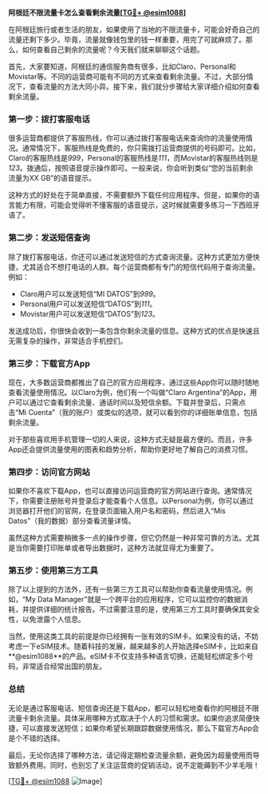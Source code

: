 **阿根廷不限流量卡怎么查看剩余流量[[TG💪+ @esim1088](https://t.me/s/esim1088)]**

在阿根廷旅行或者生活的朋友，如果使用了当地的不限流量卡，可能会好奇自己的流量还剩下多少。毕竟，流量就像钱包里的钱一样重要，用完了可就麻烦了。那么，如何查看自己剩余的流量呢？今天我们就来聊聊这个话题。

首先，大家要知道，阿根廷的通信服务商有很多，比如Claro、Personal和Movistar等。不同的运营商可能有不同的方式来查看剩余流量。不过，大部分情况下，查看流量的方法大同小异。接下来，我们就分步骤给大家详细介绍如何查看剩余流量。

### **第一步：拨打客服电话**

很多运营商都提供了客服热线，你可以通过拨打客服电话来查询你的流量使用情况。通常情况下，客服热线是免费的，你只需拨打运营商提供的号码即可。比如，Claro的客服热线是*999*，Personal的客服热线是*111*，而Movistar的客服热线则是*123*。拨通后，按照语音提示操作即可。一般来说，你会听到类似“您的当前剩余流量为XX GB”的语音提示。

这种方式的好处在于简单直接，不需要额外下载任何应用程序。但是，如果你的语言能力有限，可能会觉得听不懂客服的语音提示，这时候就需要多练习一下西班牙语了。

### **第二步：发送短信查询**

除了拨打客服电话，你还可以通过发送短信的方式查询流量。这种方式更加方便快捷，尤其适合不想打电话的人群。每个运营商都有专门的短信代码用于查询流量。例如：

- Claro用户可以发送短信“MI DATOS”到*999*。
- Personal用户可以发送短信“DATOS”到*111*。
- Movistar用户可以发送短信“DATOS”到*123*。

发送成功后，你很快会收到一条包含你剩余流量的信息。这种方式的优点是快速且无需复杂的操作，非常适合手机控们。

### **第三步：下载官方App**

现在，大多数运营商都推出了自己的官方应用程序，通过这些App你可以随时随地查看流量使用情况。以Claro为例，他们有一个叫做“Claro Argentina”的App，用户可以通过它查看剩余流量、通话时间以及短信余额。下载并登录后，只需点击“Mi Cuenta”（我的账户）或类似的选项，就可以看到你的详细账单信息，包括剩余流量。

对于那些喜欢用手机管理一切的人来说，这种方式无疑是最方便的。而且，许多App还会提供流量使用的图表和趋势分析，帮助你更好地了解自己的消费习惯。

### **第四步：访问官方网站**

如果你不喜欢下载App，也可以直接访问运营商的官方网站进行查询。通常情况下，你需要注册账号并登录后才能查看个人信息。以Personal为例，你可以通过浏览器打开他们的官网，在登录页面输入用户名和密码，然后进入“Mis Datos”（我的数据）部分查看流量详情。

虽然这种方式需要稍微多一点的操作步骤，但它仍然是一种非常可靠的方法。尤其是当你需要打印账单或者导出数据时，这种方法就显得尤为重要了。

### **第五步：使用第三方工具**

除了以上提到的方法外，还有一些第三方工具可以帮助你查看流量使用情况。例如，“My Data Manager”就是一个跨平台的应用程序，它可以监控你的数据消耗，并提供详细的统计报告。不过需要注意的是，使用第三方工具时要确保其安全性，以免泄露个人信息。

当然，使用这类工具的前提是你已经拥有一张有效的SIM卡。如果没有的话，不妨考虑一下eSIM技术。随着科技的发展，越来越多的人开始选择eSIM卡，比如来自**@esim1088**的产品。eSIM卡不仅支持多种语言切换，还能轻松绑定多个号码，非常适合经常出国的朋友。

### **总结**

无论是通过客服电话、短信查询还是下载App，都可以轻松地查看你的阿根廷不限流量卡剩余流量。具体采用哪种方式取决于个人的习惯和需求。如果你追求简便快捷，可以直接发送短信；如果你希望长期跟踪数据使用情况，那么下载官方App会是个不错的选择。

最后，无论你选择了哪种方法，请记得定期检查流量余额，避免因为超量使用而导致额外费用。同时，也别忘了关注运营商的促销活动，说不定能薅到不少羊毛哦！

[[TG💪+ @esim1088](https://t.me/s/esim1088) ![Image](https://i.postimg.cc/4NQfJmqS/Snipaste-2025-05-13-00-14-12.png)]